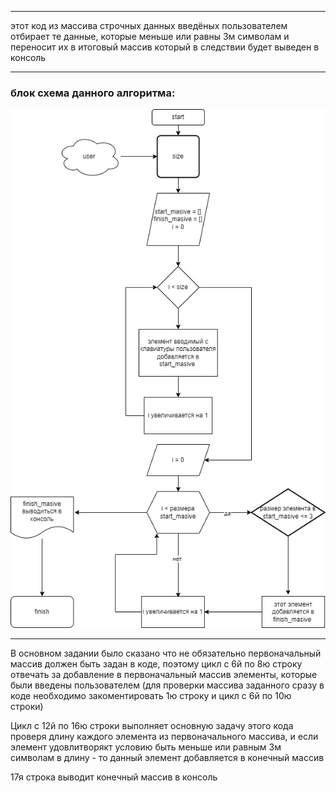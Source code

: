 ***
этот код из массива строчных данных введёных пользователем отбирает те данные, которые меньше или равны 3м символам и переносит их в итоговый массив который в следствии будет выведен в консоль 
***

### блок схема данного алгоритма:
![тут должна быть блок-схема кода, если она не отображается, найти её можно в этом же репозитории под названием "блок-схема"](https://github.com/usermld/Certification/blob/master/%D0%B1%D0%BB%D0%BE%D0%BA-%D1%81%D1%85%D0%B5%D0%BC%D0%B0.png)

***

В основном задании было сказано что не обязательно первоначальный массив должен быть задан в коде, поэтому цикл с 6й по 8ю строку отвечать за добавление в первоначальный массив элементы, которые были введены пользователем   (для проверки массива заданного сразу в коде необходимо закоментировать 1ю строку и цикл с 6й по 10ю строки)

Цикл с 12й по 16ю строки выполняет основную задачу этого кода проверя длину каждого элемента из первоначального массива, и если элемент удовлитворякт условию быть меньше или равным 3м символам в длину - то данный элемент добавляется в конечный массив 

17я строка выводит конечный массив в консоль

